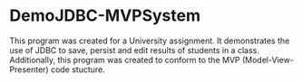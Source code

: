 # DemoJDBC-MVPSystem

This program was created for a University assignment. It demonstrates the use of JDBC to save, persist and edit results of students in a class. Additionally, this program was created to conform to the MVP (Model-View-Presenter) code stucture. 
